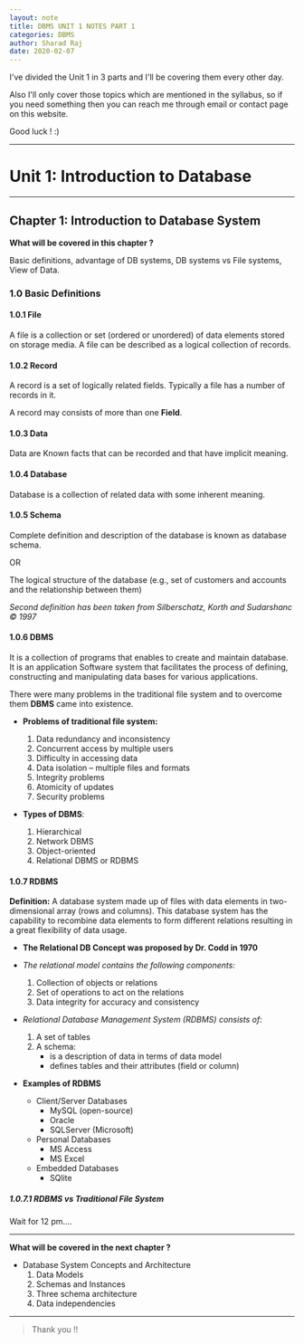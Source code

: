 ```yaml
---
layout: note
title: DBMS UNIT 1 NOTES PART 1
categories: DBMS
author: Sharad Raj
date: 2020-02-07
---
```


I've divided the Unit 1 in 3 parts and I'll be covering them every other day.

Also I'll only cover those topics which are mentioned in the syllabus, so if you need something then you can reach me through email or contact page on this website.

Good luck ! :)

---

# Unit 1: Introduction to Database

---

## Chapter 1: Introduction to Database System

**What will be covered in this chapter ?**

Basic definitions, advantage of DB systems, DB systems vs File systems, View of Data.

### 1.0 Basic Definitions

#### 1.0.1 File

A file is a collection or set (ordered or unordered) of data elements stored on storage media. 
A file can be described as a logical collection of records.

#### 1.0.2 Record

A record is a set of logically related fields. Typically a file has a number of records in it.

A record may consists of more than one **Field**.

#### 1.0.3 Data

Data are Known facts that can be recorded and that have implicit meaning.

#### 1.0.4 Database

Database is a collection of related data with some inherent meaning.

#### 1.0.5 Schema

Complete definition and description of the database is known as database schema.

OR

The logical structure of the database (e.g., set of customers and accounts and the relationship between them)

*Second definition has been taken from Silberschatz, Korth and Sudarshanc © 1997*

#### 1.0.6 DBMS

It is a collection of programs that enables to create and maintain database. It is an application Software system that facilitates the process of defining, constructing and manipulating data bases for various applications.

There were many problems in the traditional file system and to overcome them **DBMS** came into existence.

* **Problems of traditional file system:**
  1. Data redundancy and inconsistency
  2. Concurrent access by multiple users
  3. Difficulty in accessing data
  4. Data isolation – multiple files and formats
  5. Integrity problems
  6. Atomicity of updates
  7. Security problems

* **Types of DBMS**:
  1. Hierarchical
  2. Network DBMS
  3. Object-oriented
  4. Relational DBMS or RDBMS

#### 1.0.7 RDBMS

**Definition:** A database system made up of files with data elements in two-dimensional array (rows and columns). This database system has the capability to recombine data elements to form different relations resulting in a great flexibility of data usage.

* **The Relational DB Concept was proposed by Dr. Codd in 1970**
* *The relational model contains the following components:*
  1. Collection of objects or relations
  2. Set of operations to act on the relations
  3. Data integrity for accuracy and consistency

* *Relational Database Management System (RDBMS) consists of:*
  1. A set of tables
  2. A schema:
     * is a description of data in terms of data model
     * defines tables and their attributes (field or column)

* **Examples of RDBMS**
  * Client/Server Databases
    * MySQL (open-source)
    * Oracle
    * SQLServer (Microsoft)
  * Personal Databases
    * MS Access
    * MS Excel
  * Embedded Databases
    * SQlite

##### 1.0.7.1 RDBMS vs Traditional File System

Wait for 12 pm....

---

**What will be covered in the next chapter ?**

* Database System Concepts and Architecture
  1. Data Models
  2. Schemas and Instances
  3. Three schema architecture
  4. Data independencies

---

>Thank you !!